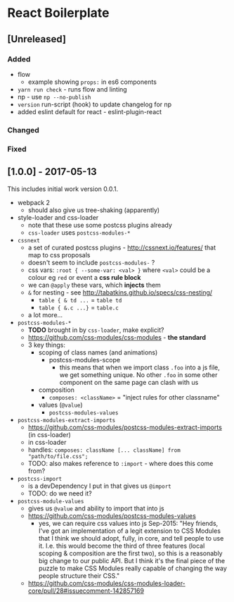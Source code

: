 # React Boilerplate

## [Unreleased]

### Added

- flow
  - example showing `props:` in es6 components
- `yarn run check` - runs flow and linting
- np - use `np --no-publish`
- `version` run-script (hook) to update changelog for np
- added eslint default for react - eslint-plugin-react

### Changed


### Fixed

## [1.0.0] - 2017-05-13

This includes initial work version 0.0.1.

- webpack 2
  - should also give us tree-shaking (apparently)
- style-loader and css-loader
  - note that these use some postcss plugins already
  - `css-loader` uses `postcss-modules-*`
- `cssnext`
  - a set of curated postcss plugins - http://cssnext.io/features/
    that map to css proposals
  - doesn't seem to include `postcss-modules-` ?
  - css vars: `:root { --some-var: <val> }` where `<val>` could
    be a colour eg `red` or event a **css rule block**
  - we can `@apply` these vars, which **injects** them
  - `&` for nesting - see http://tabatkins.github.io/specs/css-nesting/
    - `table { & td ...` = `table td`
    - `table { &.c ...}` = `table.c`
  - a lot more...
- `postcss-modules-*`
  - **TODO** brought in by `css-loader`, make explicit?
  - https://github.com/css-modules/css-modules - **the standard**
  - 3 key things:
    - scoping of class names (and animations)
      - postcss-modules-scope
        - this means that when we import class `.foo` into a js file,
          we get something unique.  No other `.foo` in some other component
          on the same page can clash with us
    - composition
      - `composes: <className>` = "inject rules for other classname"
    - values (`@value`)
      - `postcss-modules-values`
- `postcss-modules-extract-imports`
  - https://github.com/css-modules/postcss-modules-extract-imports (in css-loader)
  - in css-loader
  - handles: `composes: className [... className] from "path/to/file.css";`
  - TODO: also makes reference to `:import` - where does this come from?
- `postcss-import`
  - is a devDependency I put in that gives us `@import`
  - TODO: do we need it?
- `postcss-module-values`
  - gives us `@value` and ability to import that into js
  - https://github.com/css-modules/postcss-modules-values
    - yes, we can require css values into js
    Sep-2015:
    "Hey friends, I've got an implementation of a legit extension to
    CSS Modules that I think we should adopt, fully, in core, and tell
    people to use it. I.e. this would become the third of three
    features (local scoping & composition are the first two), so this
    is a reasonably big change to our public API.
    But I think it's the final piece of the puzzle to make CSS Modules
    really capable of changing the way people structure their CSS."
  - https://github.com/css-modules/css-modules-loader-core/pull/28#issuecomment-142857169

